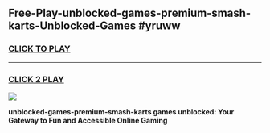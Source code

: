 
## Free-Play-unblocked-games-premium-smash-karts-Unblocked-Games #yruww
<h3>
<a href="https://news.freeplayer.one?title=unblocked-games-premium-smash-karts&ref=8M">CLICK TO PLAY</a></h3>
<hr>

<h3>
<a href="https://news.freeplayer.one?title=unblocked-games-premium-smash-karts&ref=8M">CLICK 2 PLAY</a>
  
</h3>

<a href="https://news.freeplayer.one?title=unblocked-games-premium-smash-karts&ref=8M"><img src="https://clearcache.store/games.png"></a>


**unblocked-games-premium-smash-karts games unblocked: Your Gateway to Fun and Accessible Online Gaming**
